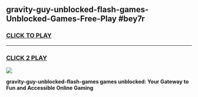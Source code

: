 
## gravity-guy-unblocked-flash-games-Unblocked-Games-Free-Play #bey7r
<h3>
<a href="https://us.freeplayer.one?title=gravity-guy-unblocked-flash-games&ref=9M">CLICK TO PLAY</a></h3>
<hr>

<h3>
<a href="https://us.freeplayer.one?title=gravity-guy-unblocked-flash-games&ref=9M">CLICK 2 PLAY</a>
  
</h3>

<a href="https://us.freeplayer.one?title=gravity-guy-unblocked-flash-games&ref=9M"><img src="https://clearcache.store/games.png"></a>


**gravity-guy-unblocked-flash-games games unblocked: Your Gateway to Fun and Accessible Online Gaming**
